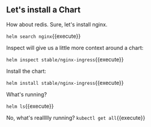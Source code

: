 ## Let's install a Chart

How about redis. Sure, let's install nginx.

`helm search nginx`{{execute}}

Inspect will give us a little more context around a chart:

`helm inspect stable/nginx-ingress`{{execute}}

Install the chart:

`helm install stable/nginx-ingress`{{execute}}

What's running?

`helm ls`{{execute}}

No, what's reallllly running?
`kubectl get all`{{execute}}
